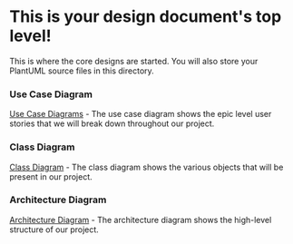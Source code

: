 # This is your design document's top level!

This is where the core designs are started.
You will also store your PlantUML source files in this directory.

### Use Case Diagram

[Use Case Diagrams](USECASES.md) - The use case diagram shows the epic level user stories that we will break down throughout our project.

### Class Diagram

[Class Diagram](CLASSES.md) - The class diagram shows the various objects that will be present in our project. 

### Architecture Diagram

[Architecture Diagram](ARCHITECTURE.md) - The architecture diagram shows the high-level structure of our project.
